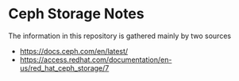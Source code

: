 # Ceph Storage Notes

The information in this repository is gathered mainly by two sources
- https://docs.ceph.com/en/latest/
- https://access.redhat.com/documentation/en-us/red_hat_ceph_storage/7
